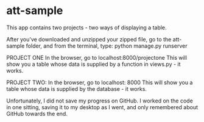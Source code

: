 # att-sample
This app contains two projects - two ways of displaying a table.

After you've downloaded and unzipped your zipped file, go to the att-sample folder, and from the terminal, type: python manage.py runserver

PROJECT ONE In the browser, go to localhost:8000/projectone This will show you a table whose data is supplied by a function in views.py - it works.


PROJECT TWO: 
In the browser, go to localhost: 8000
This will show you a table whose data is supplied by the database - it works. 

Unfortunately, I did not save my progress on GitHub.  I worked on the code in one sitting, saving it to my desktop as I went, and only remembered about GitHub towards the end. 



